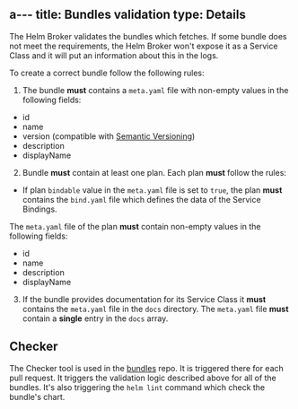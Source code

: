 a---
title: Bundles validation
type: Details
---

The Helm Broker validates the bundles which fetches. If some bundle does not meet the requirements, the Helm Broker won't expose it as a Service Class and it will put an information about this in the logs.

To create a correct bundle follow the following rules:

1. The bundle **must** contains a `meta.yaml` file with non-empty values in the following fields:

- id
- name
- version (compatible with [Semantic Versioning](https://semver.org/))
- description
- displayName

2. Bundle **must** contain at least one plan. Each plan **must** follow the rules:

- If plan `bindable` value in the `meta.yaml` file is set to `true`, the plan **must** contains the `bind.yaml` file which defines the data of the Service Bindings.

The `meta.yaml` file of the plan **must** contain non-empty values in the following fields:

- id
- name
- description
- displayName

3. If the bundle provides documentation for its Service Class it **must** contains the `meta.yaml` file in the `docs` directory. The `meta.yaml` file **must** contain a **single** entry in the `docs` array.

## Checker

The Checker tool is used in the [bundles](https://github.com/kyma-project/bundles) repo. It is triggered there for each pull request. It triggers the validation logic described above for all of the bundles. It's also triggering the `helm lint` command which check the bundle's chart.